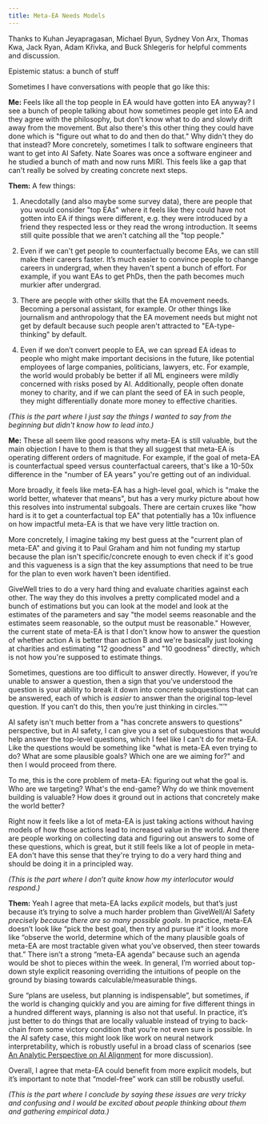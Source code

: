 ```yaml
---
title: Meta-EA Needs Models
---
```


Thanks to Kuhan Jeyapragasan, Michael Byun, Sydney Von Arx, Thomas Kwa, Jack Ryan, Adam Křivka, and Buck Shlegeris for helpful comments and discussion.

Epistemic status: a bunch of stuff

Sometimes I have conversations with people that go like this:

**Me:** Feels like all the top people in EA would have gotten into EA anyway? I see a bunch of people talking about how sometimes people get into EA and they agree with the philosophy, but don't know what to do and slowly drift away from the movement. But also there's this other thing they could have done which is "figure out what to do and then do that." Why didn't they do that instead? More concretely, sometimes I talk to software engineers that want to get into AI Safety. Nate Soares was once a software engineer and he studied a bunch of math and now runs MIRI. This feels like a gap that can't really be solved by creating concrete next steps.

**Them:** A few things:

1. Anecdotally (and also maybe some survey data), there are people that you would consider "top EAs" where it feels like they could have not gotten into EA if things were different, e.g. they were introduced by a friend they respected less or they read the wrong introduction. It seems still quite possible that we aren't catching all the "top people."

2. Even if we can't get people to counterfactually become EAs, we can still make their careers faster. It’s much easier to convince people to change careers in undergrad, when they haven't spent a bunch of effort. For example, if you want EAs to get PhDs, then the path becomes much murkier after undergrad.

3. There are people with other skills that the EA movement needs. Becoming a personal assistant, for example. Or other things like journalism and anthropology that the EA movement needs but might not get by default because such people aren't attracted to "EA-type-thinking" by default.

4. Even if we don’t convert people to EA, we can spread EA ideas to people who might make important decisions in the future, like potential employees of large companies, politicians, lawyers, etc. For example, the world would probably be better if all ML engineers were mildly concerned with risks posed by AI. Additionally, people often donate money to charity, and if we can plant the seed of EA in such people, they might differentially donate more money to effective charities. 

_(This is the part where I just say the things I wanted to say from the beginning but didn't know how to lead into.)_

**Me:** These all seem like good reasons why meta-EA is still valuable, but the main objection I have to them is that they all suggest that meta-EA is operating different orders of magnitude. For example, if the goal of meta-EA is counterfactual speed versus counterfactual careers, that's like a 10-50x difference in the "number of EA years" you're getting out of an individual.

More broadly, it feels like meta-EA has a high-level goal, which is "make the world better, whatever that means", but has a very murky picture about how this resolves into instrumental subgoals. There are certain cruxes like "how hard is it to get a counterfactual top EA" that potentially has a 10x influence on how impactful meta-EA is that we have very little traction on.

More concretely, I imagine taking my best guess at the "current plan of meta-EA" and giving it to Paul Graham and him not funding my startup because the plan isn't specific/concrete enough to even check if it's good and this vagueness is a sign that the key assumptions that need to be true for the plan to even work haven't been identified.

GiveWell tries to do a very hard thing and evaluate charities against each other. The way they do this involves a pretty complicated model and a bunch of estimations but you can look at the model and look at the estimates of the parameters and say "the model seems reasonable and the estimates seem reasonable, so the output must be reasonable." However, the current state of meta-EA is that I don't know how to answer the question of whether action A is better than action B and we're basically just looking at charities and estimating "12 goodness" and "10 goodness" directly, which is not how you're supposed to estimate things.

Sometimes, questions are too difficult to answer directly. However, if you’re unable to answer a question, then a sign that you’ve understood the question is your ability to break it down into concrete subquestions that can be answered, each of which is _easier_ to answer than the original top-level question. If you can’t do this, then you’re just thinking in circles.™™

AI safety isn't much better from a "has concrete answers to questions" perspective, but in AI safety, I can give you a set of subquestions that would help answer the top-level questions, which I feel like I can't do for meta-EA. Like the questions would be something like "what is meta-EA even trying to do? What are some plausible goals? Which one are we aiming for?" and then I would proceed from there.

To me, this is the core problem of meta-EA: figuring out what the goal is. Who are we targeting? What's the end-game? Why do we think movement building is valuable? How does it ground out in actions that concretely make the world better?

Right now it feels like a lot of meta-EA is just taking actions without having models of how those actions lead to increased value in the world. And there are people working on collecting data and figuring out answers to some of these questions, which is great, but it still feels like a lot of people in meta-EA don't have this sense that they're trying to do a very hard thing and should be doing it in a principled way. 

_(This is the part where I don’t quite know how my interlocutor would respond.)_

**Them:** Yeah I agree that meta-EA lacks _explicit_ models, but that’s just because it’s trying to solve a much harder problem than GiveWell/AI Safety _precisely because there are so many possible goals_. In practice, meta-EA doesn’t look like “pick the best goal, then try and pursue it” it looks more like “observe the world, determine which of the many plausible goals of meta-EA are most tractable given what you’ve observed, then steer towards that.” There isn’t a strong “meta-EA agenda” because such an agenda would be shot to pieces within the week. In general, I’m worried about top-down style explicit reasoning overriding the intuitions of people on the ground by biasing towards calculable/measurable things.

Sure “plans are useless, but planning is indispensable”, but sometimes, if the world is changing quickly and you are aiming for five different things in a hundred different ways, planning is also not that useful. In practice, it’s just better to do things that are locally valuable instead of trying to back-chain from some victory condition that you’re not even sure is possible. In the AI safety case, this might look like work on neural network interpretability, which is robustly useful in a broad class of scenarios (see [An Analytic Perspective on AI Alignment](https://www.lesswrong.com/posts/8GdPargak863xaebm/an-analytic-perspective-on-ai-alignment) for more discussion).

Overall, I agree that meta-EA could benefit from more explicit models, but it’s important to note that “model-free” work can still be robustly useful.

_(This is the part where I conclude by saying these issues are very tricky and confusing and I would be excited about people thinking about them and gathering empirical data.)_
